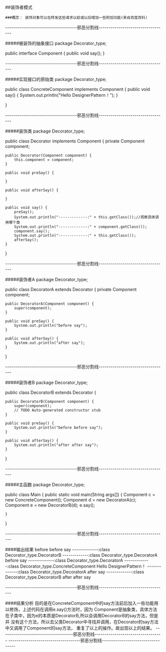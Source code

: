 ##装饰者模式

	###概念： 装饰对象可以在转发这些请求以前或以后增加一些附加功能(来自百度百科)
------------------------------------邪恶分割线----------------------------------

#####被装饰的抽象接口
package Decorator_type;

public interface Component {
	public void say();
}

------------------------------------邪恶分割线----------------------------------

#####实现接口的原始类
package Decorator_type;

public class ConcreteComponent implements Component {
	public void say() {
		System.out.println("Hello DesignerPattern！");
	}

}	

------------------------------------邪恶分割线----------------------------------

#####装饰类
package Decorator_type;

public class Decorator implements Component {
	private Component component;

	public Decorator(Component component) {
		this.component = component;
	}

	public void preSay() {

	}

	public void afterSay() {

	}

	public void say() {
		preSay();
		System.out.println("-------------:" + this.getClass());//观察具体调用哪个类
		System.out.println("-------------:" + component.getClass());
		component.say();
		System.out.println("-------------:" + this.getClass());
		afterSay();
	}

}

------------------------------------邪恶分割线----------------------------------

#####装饰者A
package Decorator_type;

public class DecoratorA extends Decorator {
	private Component component;

	public DecoratorA(Component component) {
		super(component);
	}

	public void preSay() {
		System.out.println("before say");
	}

	public void afterSay() {
		System.out.println("after say");
	}

}

------------------------------------邪恶分割线----------------------------------

#####装饰者B
package Decorator_type;

public class DecoratorB extends Decorator {

	public DecoratorB(Component component) {
		super(component);
		// TODO Auto-generated constructor stub
	}

	public void preSay() {
		System.out.println("before before say");
	}

	public void afterSay() {
		System.out.println("after after say");
	}
}

------------------------------------邪恶分割线----------------------------------

#####主函数
package Decorator_type;

public class Main {
	public static void main(String args[]) {
		Component c = new ConcreteComponent();
		Component d = new DecoratorA(c);
		Component e = new DecoratorB(d);
		e.say();

	}
}

------------------------------------邪恶分割线----------------------------------

####输出结果
before before say
-------------:class Decorator_type.DecoratorB
-------------:class Decorator_type.DecoratorA
before say
-------------:class Decorator_type.DecoratorA
-------------:class Decorator_type.ConcreteComponent
Hello DesignerPattern！
-------------:class Decorator_type.DecoratorA
after say
-------------:class Decorator_type.DecoratorB
after after say

------------------------------------邪恶分割线----------------------------------

####结果分析
	目的是在ConcreteComponent中的say方法前后加入一些功能用以修饰，上述代码在调用e.say()方法时，因为
Component是抽象类，具体方法在子类中，因为e的本质是DecoratorB,所以会调用DecoratorB的say方法，但是并
没有这个方法，所以去父类Decorator中寻找并调用，在Decorator的say方法中又调用了Component的say方法，
重复了以上的操作。故出现以上的结果。
------------------------------------邪恶分割线----------------------------------
------------------------------------邪恶分割线----------------------------------
